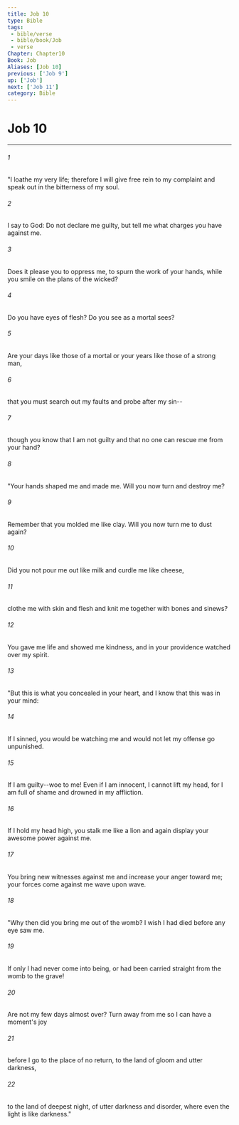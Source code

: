 ```yaml
---
title: Job 10
type: Bible
tags:
 - bible/verse
 - bible/book/Job
 - verse
Chapter: Chapter10
Book: Job
Aliases: [Job 10]
previous: ['Job 9']
up: ['Job']
next: ['Job 11']
category: Bible
---
```

# Job 10

***


###### 1 
"I loathe my very life; therefore I will give free rein to my complaint and speak out in the bitterness of my soul. 

###### 2 
I say to God: Do not declare me guilty, but tell me what charges you have against me. 

###### 3 
Does it please you to oppress me, to spurn the work of your hands, while you smile on the plans of the wicked? 

###### 4 
Do you have eyes of flesh? Do you see as a mortal sees? 

###### 5 
Are your days like those of a mortal or your years like those of a strong man, 

###### 6 
that you must search out my faults and probe after my sin-- 

###### 7 
though you know that I am not guilty and that no one can rescue me from your hand? 

###### 8 
"Your hands shaped me and made me. Will you now turn and destroy me? 

###### 9 
Remember that you molded me like clay. Will you now turn me to dust again? 

###### 10 
Did you not pour me out like milk and curdle me like cheese, 

###### 11 
clothe me with skin and flesh and knit me together with bones and sinews? 

###### 12 
You gave me life and showed me kindness, and in your providence watched over my spirit. 

###### 13 
"But this is what you concealed in your heart, and I know that this was in your mind: 

###### 14 
If I sinned, you would be watching me and would not let my offense go unpunished. 

###### 15 
If I am guilty--woe to me! Even if I am innocent, I cannot lift my head, for I am full of shame and drowned in my affliction. 

###### 16 
If I hold my head high, you stalk me like a lion and again display your awesome power against me. 

###### 17 
You bring new witnesses against me and increase your anger toward me; your forces come against me wave upon wave. 

###### 18 
"Why then did you bring me out of the womb? I wish I had died before any eye saw me. 

###### 19 
If only I had never come into being, or had been carried straight from the womb to the grave! 

###### 20 
Are not my few days almost over? Turn away from me so I can have a moment's joy 

###### 21 
before I go to the place of no return, to the land of gloom and utter darkness, 

###### 22 
to the land of deepest night, of utter darkness and disorder, where even the light is like darkness." 
